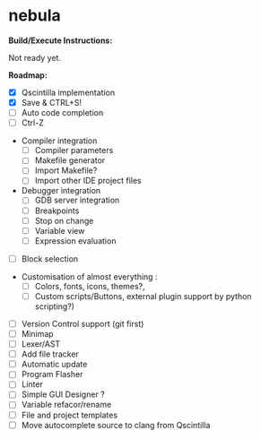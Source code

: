 # nebula

**Build/Execute Instructions:**

Not ready yet.

**Roadmap:**

- [x] Qscintilla implementation
- [x] Save & CTRL+S!
- [ ] Auto code completion
- [ ] Ctrl-Z
- Compiler integration
    - [ ] Compiler parameters
    - [ ] Makefile generator
    - [ ] Import Makefile?
    - [ ] Import other IDE project files
- Debugger integration
    - [ ] GDB server integration
    - [ ] Breakpoints
    - [ ] Stop on change
    - [ ] Variable view
    - [ ] Expression evaluation
- [ ] Block selection
- Customisation of almost everything :
    - [ ] Colors, fonts, icons, themes?,
    - [ ] Custom scripts/Buttons, external plugin support by python scripting?)
- [ ] Version Control support (git first)
- [ ] Minimap
- [ ] Lexer/AST
- [ ] Add file tracker
- [ ] Automatic update
- [ ] Program Flasher
- [ ] Linter
- [ ] Simple GUI Designer ?
- [ ] Variable refacor/rename
- [ ] File and project templates
- [ ] Move autocomplete source to clang from Qscintilla
